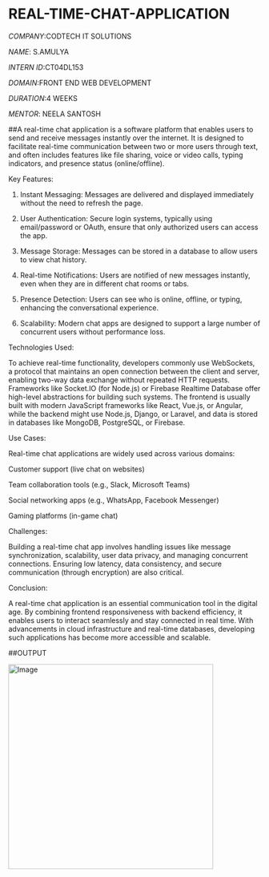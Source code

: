 # REAL-TIME-CHAT-APPLICATION

*COMPANY*:CODTECH IT SOLUTIONS

*NAME*: S.AMULYA

*INTERN ID*:CT04DL153

*DOMAIN*:FRONT END WEB DEVELOPMENT

*DURATION*:4 WEEKS

*MENTOR*: NEELA SANTOSH

##A real-time chat application is a software platform that enables users to send and receive messages instantly over the internet. It is designed to facilitate real-time communication between two or more users through text, and often includes features like file sharing, voice or video calls, typing indicators, and presence status (online/offline).

Key Features:

1. Instant Messaging: Messages are delivered and displayed immediately without the need to refresh the page.


2. User Authentication: Secure login systems, typically using email/password or OAuth, ensure that only authorized users can access the app.


3. Message Storage: Messages can be stored in a database to allow users to view chat history.


4. Real-time Notifications: Users are notified of new messages instantly, even when they are in different chat rooms or tabs.


5. Presence Detection: Users can see who is online, offline, or typing, enhancing the conversational experience.


6. Scalability: Modern chat apps are designed to support a large number of concurrent users without performance loss.



Technologies Used:

To achieve real-time functionality, developers commonly use WebSockets, a protocol that maintains an open connection between the client and server, enabling two-way data exchange without repeated HTTP requests. Frameworks like Socket.IO (for Node.js) or Firebase Realtime Database offer high-level abstractions for building such systems. The frontend is usually built with modern JavaScript frameworks like React, Vue.js, or Angular, while the backend might use Node.js, Django, or Laravel, and data is stored in databases like MongoDB, PostgreSQL, or Firebase.

Use Cases:

Real-time chat applications are widely used across various domains:

Customer support (live chat on websites)

Team collaboration tools (e.g., Slack, Microsoft Teams)

Social networking apps (e.g., WhatsApp, Facebook Messenger)

Gaming platforms (in-game chat)


Challenges:

Building a real-time chat app involves handling issues like message synchronization, scalability, user data privacy, and managing concurrent connections. Ensuring low latency, data consistency, and secure communication (through encryption) are also critical.

Conclusion:

A real-time chat application is an essential communication tool in the digital age. By combining frontend responsiveness with backend efficiency, it enables users to interact seamlessly and stay connected in real time. With advancements in cloud infrastructure and real-time databases, developing such applications has become more accessible and scalable.

##OUTPUT

<img width="409" alt="Image" src="https://github.com/user-attachments/assets/703a99c2-0314-4a24-9e98-732d51d38afc" />

